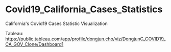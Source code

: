 # Covid19_California_Cases_Statistics
California's Covid19 Cases Statistic Visualization

Tableau: https://public.tableau.com/app/profile/dongjun.cho/viz/DongjunC_COVID19_CA_GOV_Clone/Dashboard1
